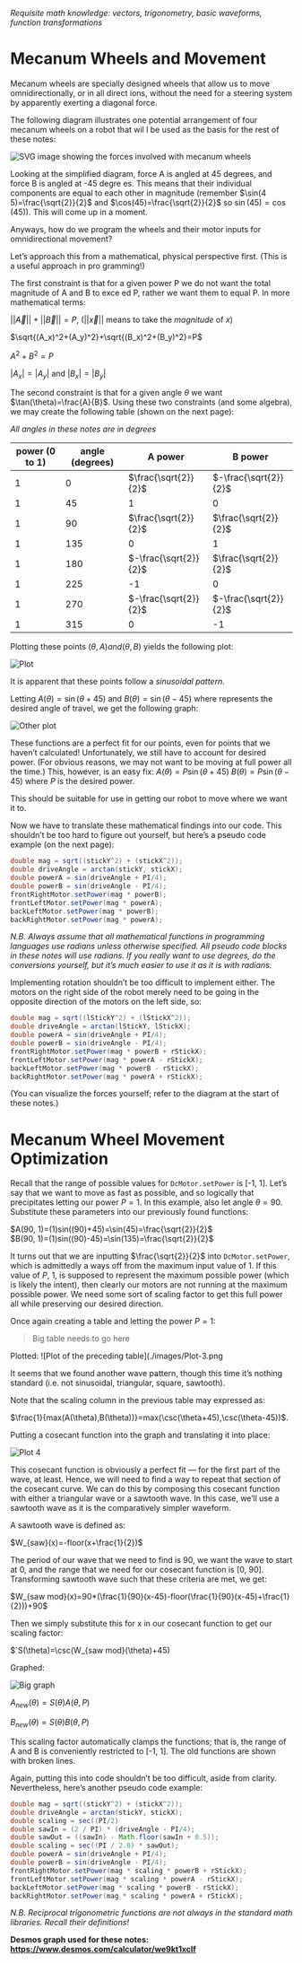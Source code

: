 *Requisite math knowledge: vectors, trigonometry, basic waveforms, function transformations*

# Mecanum Wheels and Movement

Mecanum wheels are specially designed wheels that allow us to move omnidirectionally, or in all direct
ions, without the need for a steering system by apparently exerting a diagonal force.

The following diagram illustrates one potential arrangement of four mecanum wheels on a robot that wil
l be used as the basis for the rest of these notes:

![SVG image showing the forces involved with mecanum wheels](./images/Mecanum-Diagram-1.svg)

Looking at the simplified diagram, force A is angled at 45 degrees, and force B is angled at -45 degre
es. This means that their individual components are equal to each other in magnitude (remember $`\sin(4
5)=\frac{\sqrt{2}}{2}`$ and $`\cos(45)=\frac{\sqrt{2}}{2}`$ so $`\sin(45)=\cos(45)`$). This will come up in a
 moment.

Anyways, how do we program the wheels and their motor inputs for omnidirectional movement?


Let’s approach this from a mathematical, physical perspective first. (This is a useful approach in pro
gramming!)

The first constraint is that for a given power P we do not want the total magnitude of A and B to exce
ed P, rather we want them to equal P. In more mathematical terms:

$`||\vec{A}||+||\vec{B}||=P`$, ($`||\vec{x}||`$ means to take the *magnitude* of $`x`$)

$`\sqrt{(A_x)^2+(A_y)^2}+\sqrt{(B_x)^2+(B_y)^2}=P`$

$`A^2+B^2=P`$

$`|A_x|=|A_y|`$ and $`|B_x|=|B_y|`$

The second constraint is that for a given angle $`\theta`$ we want $`\tan(\theta)=\frac{A}{B}`$. Using these two constraints (and some algebra), we may create the following table (shown on the next page):

*All angles in these notes are in degrees*

| power (0 to 1) | angle (degrees) | A  power                | B power                 |
|----------------|-----------------|-------------------------|-------------------------|
| 1              | 0               | $`\frac{\sqrt{2}}{2}`$  | $`-\frac{\sqrt{2}}{2}`$ |
| 1              | 45              | 1                       | 0                       |
| 1              | 90              | $`\frac{\sqrt{2}}{2}`$  | $`\frac{\sqrt{2}}{2}`$  |
| 1              | 135             | 0                       | 1                       |
| 1              | 180             | $`-\frac{\sqrt{2}}{2}`$ | $`\frac{\sqrt{2}}{2}`$  |
| 1              | 225             | -1                      | 0                       |
| 1              | 270             | $`-\frac{\sqrt{2}}{2}`$ | $`-\frac{\sqrt{2}}{2}`$ |
| 1              | 315             | 0                       | -1                      |

Plotting these points $`(\theta, A) and (\theta, B)`$ yields the following plot:

![Plot](./images/Plot-1.png)

It is apparent that these points follow a *sinusoidal pattern*.

Letting $`A(\theta)=\sin(\theta+45)`$ and $`B(\theta)=\sin(\theta-45)`$ where  represents the desired angle of travel, we get the following graph:

![Other plot](./images/Plot-2.png)

These functions are a perfect fit for our points, even for points that we haven’t calculated! Unfortunately, we still have to account for desired power. (For obvious reasons, we may not want to be moving at full power all the time.) This, however, is an easy fix:
$`A(\theta)=P\sin(\theta+45)`$
$`B(\theta)=P\sin(\theta-45)`$
where $`P`$ is the desired power.

This should be suitable for use in getting our robot to move where we want it to.

Now we have to translate these mathematical findings into our code. This shouldn’t be too hard to figure out yourself, but here’s a pseudo code example (on the next page):

``` Java
double mag = sqrt((stickY^2) + (stickX^2));
double driveAngle = arctan(stickY, stickX);
double powerA = sin(driveAngle + PI/4);
double powerB = sin(driveAngle - PI/4);
frontRightMotor.setPower(mag * powerB);
frontLeftMotor.setPower(mag * powerA);
backLeftMotor.setPower(mag * powerB);
backRightMotor.setPower(mag * powerA);
```

*N.B. Always assume that all mathematical functions in programming languages use radians unless otherwise specified. All pseudo code blocks in these notes will use radians. If you really want to use degrees, do the conversions yourself, but it’s much easier to use it as it is with radians.*


Implementing rotation shouldn’t be too difficult to implement either. The motors on the right side of the robot merely need to be going in the opposite direction of the motors on the left side, so: 

```Java
double mag = sqrt((lStickY^2) + (lStickX^2));
double driveAngle = arctan(lStickY, lStickX);
double powerA = sin(driveAngle + PI/4);
double powerB = sin(driveAngle - PI/4);
frontRightMotor.setPower(mag * powerB + rStickX);
frontLeftMotor.setPower(mag * powerA - rStickX);
backLeftMotor.setPower(mag * powerB - rStickX);
backRightMotor.setPower(mag * powerA + rStickX);
```

(You can visualize the forces yourself; refer to the diagram at the start of these notes.)

# Mecanum Wheel Movement Optimization

Recall that the range of possible values for `DcMotor.setPower` is \[-1, 1]. Let’s say that we want to move as fast as possible, and so logically that precipitates letting our power $`P=1`$. In this example, also let angle $`\theta=90`$. Substitute these parameters into our previously found functions:

$`A(90, 1)=(1)sin((90)+45)=\sin(45)=\frac{\sqrt{2}}{2}`$  
$`B(90, 1)=(1)sin((90)-45)=\sin(135)=\frac{\sqrt{2}}{2}`$

It turns out that we are inputting $`\frac{\sqrt{2}}{2}`$ into `DcMotor.setPower`, which is admittedly a ways off from the maximum input value of 1. If this value of $`P`$, 1, is supposed to represent the maximum possible power (which is likely the intent), then clearly our motors are not running at the maximum possible power. We need some sort of scaling factor to get this full power all while preserving our desired direction.

Once again creating a table and letting the power $`P=1`$:

> Big table needs to go here

Plotted:
![Plot of the preceding table](./images/Plot-3.png

It seems that we found another wave pattern, though this time it’s nothing standard (i.e. not sinusoidal, triangular, square, sawtooth).

Note that the scaling column in the previous table may expressed as:

$`\frac{1}{max(A(\theta),B(\theta))}=max(\csc(\theta+45),\csc(\theta-45))`$.

Putting a cosecant function into the graph and translating it into place:

![Plot 4](./images/Plot-4.png)

This cosecant function is obviously a perfect fit — for the first part of the wave, at least. Hence, we will need to find a way to repeat that section of the cosecant curve. We can do this by composing this cosecant function with either a triangular wave or a sawtooth wave. In this case, we’ll use a sawtooth wave as it is the comparatively simpler waveform.

A sawtooth wave is defined as:

$`W_{saw}(x)=-floor(x+\frac{1}{2})`$

The period of our wave that we need to find is 90, we want the wave to start at 0, and the range that we need for our cosecant function is \[0, 90]. Transforming sawtooth wave such that these criteria are met, we get:

$`W_{saw mod}(x)=90*(\frac{1}{90}(x-45)-floor(\frac{1}{90}(x-45)+\frac{1}{2}))+90`$

Then we simply substitute this for x in our cosecant function to get our scaling factor:

$`S(\theta)=\csc(W_{saw mod}(\theta)+45)

Graphed:

![Big graph](./images/Plot-5.png)

$`A_{new}(\theta)=S(\theta)A(\theta,P)`$

$`B_{new}(\theta)=S(\theta)B(\theta,P)`$

This scaling factor automatically clamps the functions; that is, the range of A and B is conveniently restricted to \[-1, 1]. The old functions are shown with broken lines.

Again, putting this into code shouldn’t be too difficult, aside from clarity. Nevertheless, here’s another pseudo code example:

```Java
double mag = sqrt((stickY^2) + (stickX^2));
double driveAngle = arctan(stickY, stickX);
double scaling = sec((PI/2)
double sawIn = (2 / PI) * (driveAngle - PI/4);
double sawOut = ((sawIn) - Math.floor(sawIn + 0.5));
double scaling = sec((PI / 2.0) * sawOut);
double powerA = sin(driveAngle + PI/4);
double powerB = sin(driveAngle - PI/4);
frontRightMotor.setPower(mag * scaling * powerB + rStickX);
frontLeftMotor.setPower(mag * scaling * powerA - rStickX);
backLeftMotor.setPower(mag * scaling * powerB - rStickX);
backRightMotor.setPower(mag * scaling * powerA + rStickX);
```

*N.B. Reciprocal trigonometric functions are not always in the standard math libraries. Recall their definitions!*

**Desmos graph used for these notes: https://www.desmos.com/calculator/we9kt1xclf**
